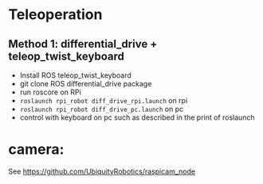 # Teleoperation

## Method 1: differential_drive + teleop_twist_keyboard
- Install ROS teleop_twist_keyboard
- git clone ROS differential_drive package
- run roscore on RPi
- `roslaunch rpi_robot diff_drive_rpi.launch` on rpi
- `roslaunch rpi_robot diff_drive_pc.launch` on pc
- control with keyboard on pc such as described in the print of roslaunch


# camera:
See https://github.com/UbiquityRobotics/raspicam_node
